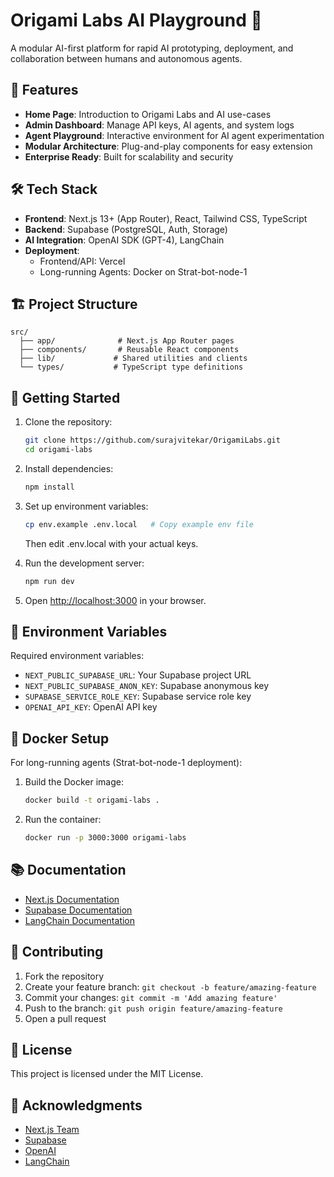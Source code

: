 # Origami Labs AI Playground 🎯

A modular AI-first platform for rapid AI prototyping, deployment, and collaboration between humans and autonomous agents.

## 🚀 Features

- **Home Page**: Introduction to Origami Labs and AI use-cases
- **Admin Dashboard**: Manage API keys, AI agents, and system logs
- **Agent Playground**: Interactive environment for AI agent experimentation
- **Modular Architecture**: Plug-and-play components for easy extension
- **Enterprise Ready**: Built for scalability and security

## 🛠️ Tech Stack

- **Frontend**: Next.js 13+ (App Router), React, Tailwind CSS, TypeScript
- **Backend**: Supabase (PostgreSQL, Auth, Storage)
- **AI Integration**: OpenAI SDK (GPT-4), LangChain
- **Deployment**: 
  - Frontend/API: Vercel
  - Long-running Agents: Docker on Strat-bot-node-1

## 🏗️ Project Structure

```
src/
  ├── app/              # Next.js App Router pages
  ├── components/       # Reusable React components
  ├── lib/             # Shared utilities and clients
  └── types/           # TypeScript type definitions
```

## 🚦 Getting Started

1. Clone the repository:
   ```bash
   git clone https://github.com/surajvitekar/OrigamiLabs.git
   cd origami-labs
   ```

2. Install dependencies:
   ```bash
   npm install
   ```

3. Set up environment variables:
   ```bash
   cp env.example .env.local   # Copy example env file
   ```
   Then edit .env.local with your actual keys.

4. Run the development server:
   ```bash
   npm run dev
   ```

5. Open [http://localhost:3000](http://localhost:3000) in your browser.

## 🔑 Environment Variables

Required environment variables:

- `NEXT_PUBLIC_SUPABASE_URL`: Your Supabase project URL
- `NEXT_PUBLIC_SUPABASE_ANON_KEY`: Supabase anonymous key
- `SUPABASE_SERVICE_ROLE_KEY`: Supabase service role key
- `OPENAI_API_KEY`: OpenAI API key

## 🐳 Docker Setup

For long-running agents (Strat-bot-node-1 deployment):

1. Build the Docker image:
   ```bash
   docker build -t origami-labs .
   ```

2. Run the container:
   ```bash
   docker run -p 3000:3000 origami-labs
   ```

## 📚 Documentation

- [Next.js Documentation](https://nextjs.org/docs)
- [Supabase Documentation](https://supabase.io/docs)
- [LangChain Documentation](https://js.langchain.com/docs)

## 🤝 Contributing

1. Fork the repository
2. Create your feature branch: `git checkout -b feature/amazing-feature`
3. Commit your changes: `git commit -m 'Add amazing feature'`
4. Push to the branch: `git push origin feature/amazing-feature`
5. Open a pull request

## 📝 License

This project is licensed under the MIT License.

## 🌟 Acknowledgments

- [Next.js Team](https://nextjs.org)
- [Supabase](https://supabase.io)
- [OpenAI](https://openai.com)
- [LangChain](https://js.langchain.com)
